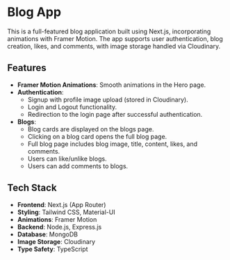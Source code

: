 # Blog App

This is a full-featured blog application built using Next.js, incorporating animations with Framer Motion. The app supports user authentication, blog creation, likes, and comments, with image storage handled via Cloudinary.

## Features

- **Framer Motion Animations**: Smooth animations in the Hero page.
- **Authentication**:
  - Signup with profile image upload (stored in Cloudinary).
  - Login and Logout functionality.
  - Redirection to the login page after successful authentication.
- **Blogs**:
  - Blog cards are displayed on the blogs page.
  - Clicking on a blog card opens the full blog page.
  - Full blog page includes blog image, title, content, likes, and comments.
  - Users can like/unlike blogs.
  - Users can add comments to blogs.

## Tech Stack

- **Frontend**: Next.js (App Router)
- **Styling**: Tailwind CSS, Material-UI
- **Animations**: Framer Motion
- **Backend**: Node.js, Express.js
- **Database**: MongoDB
- **Image Storage**: Cloudinary
- **Type Safety**: TypeScript
